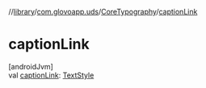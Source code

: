 //[library](../../../index.md)/[com.glovoapp.uds](../index.md)/[CoreTypography](index.md)/[captionLink](caption-link.md)

# captionLink

[androidJvm]\
val [captionLink](caption-link.md): [TextStyle](https://developer.android.com/reference/kotlin/androidx/compose/ui/text/TextStyle.html)

